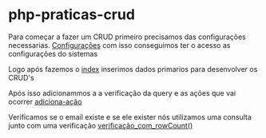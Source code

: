 # php-praticas-crud

Para começar a fazer um CRUD primeiro precisamos das configurações necessarias.
[Configurações](https://github.com/JohnnyNF/php-praticas-crud/blob/main/arquivos/config.php)
com isso conseguimos ter o acesso as configurações do sistemas

Logo após fazemos o [index](https://github.com/JohnnyNF/php-praticas-crud/blob/main/arquivos/index.php) inserimos dados primarios para desenvolver os CRUD's

Após isso adicionammos a a verificação da query e as ações que vai ocorrer [adiciona-ação](https://github.com/JohnnyNF/php-praticas-crud/blob/main/arquivos/adicionar_action.php)

Verificamos se o email existe e se ele exister nós utilizamos uma consulta junto com uma verificação [verificação_com_rowCount()]()